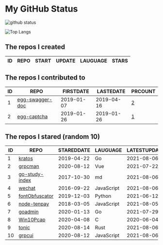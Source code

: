 # My GitHub Status

<img src="https://github-readme-stats-1.yihong0618.vercel.app/api?username=jc-lathander&show_icons=true&&&hide_title=true&count_private=true" alt="github status" />

![Top Langs](https://github-readme-stats-1.yihong0618.vercel.app/api/top-langs/?username=jc-lathander&layout=compact)

<!--START_SECTION:my_github-->
## The repos I created
| ID | REPO | START | UPDATE | LAUGUAGE | STARS |
|----|------|-------|--------|----------|-------|

## The repos I contributed to
| ID |                                REPO                                | FIRSTDATE  | LASTEDATE  |                                          PRCOUNT                                           |
|----|--------------------------------------------------------------------|------------|------------|--------------------------------------------------------------------------------------------|
|  1 | [egg-swagger-doc](https://github.com/Yanshijie-EL/egg-swagger-doc) | 2019-01-07 | 2019-04-16 | [2](https://github.com/Yanshijie-EL/egg-swagger-doc/pulls?q=is%3Apr+author%3Ajc-lathander) |
|  2 | [egg-captcha](https://github.com/Raoul1996/egg-captcha)            | 2019-01-26 | 2019-01-26 | [1](https://github.com/Raoul1996/egg-captcha/pulls?q=is%3Apr+author%3Ajc-lathander)        |

## The repos I stared (random 10)
| ID |                             REPO                              | STAREDDATE |  LAUGUAGE  | LATESTUPDATE |
|----|---------------------------------------------------------------|------------|------------|--------------|
|  1 | [kratos](https://github.com/go-kratos/kratos)                 | 2019-04-22 | Go         | 2021-08-06   |
|  2 | [grpcman](https://github.com/grpcman/grpcman)                 | 2020-08-12 | Vue        | 2021-07-22   |
|  3 | [go-study-index](https://github.com/unknwon/go-study-index)   | 2017-10-30 | md         | 2021-08-06   |
|  4 | [wechat](https://github.com/node-webot/wechat)                | 2016-09-22 | JavaScript | 2021-08-06   |
|  5 | [fontObfuscator](https://github.com/solarhell/fontObfuscator) | 2019-12-03 | Python     | 2021-06-12   |
|  6 | [node-tenpay](https://github.com/befinal/node-tenpay)         | 2018-03-05 | JavaScript | 2021-08-05   |
|  7 | [goadmin](https://github.com/CrazyRocks/goadmin)              | 2020-01-13 | Go         | 2021-07-29   |
|  8 | [Win10Pcap](https://github.com/pmsjt/Win10Pcap)               | 2020-04-08 | C          | 2020-06-04   |
|  9 | [tonic](https://github.com/hyperium/tonic)                    | 2020-08-14 | Rust       | 2021-08-06   |
| 10 | [grpcui](https://github.com/fullstorydev/grpcui)              | 2020-08-12 | JavaScript | 2021-08-06   |

<!--END_SECTION:my_github-->
